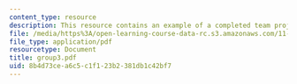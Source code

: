 ```yaml
---
content_type: resource
description: This resource contains an example of a completed team project.
file: /media/https%3A/open-learning-course-data-rc.s3.amazonaws.com/11-914-planning-communication-spring-2007/8b4d73cea6c5c1f123b2381db1c42bf7_group3.pdf
file_type: application/pdf
resourcetype: Document
title: group3.pdf
uid: 8b4d73ce-a6c5-c1f1-23b2-381db1c42bf7
---
```

